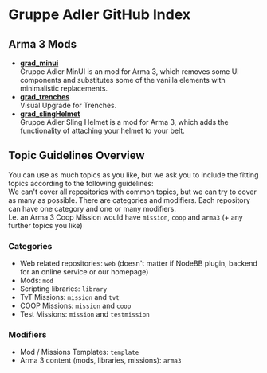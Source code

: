 # Gruppe Adler GitHub Index

## Arma 3 Mods
- [**grad_minui**](https://github.com/gruppe-adler/grad_minui)  
Gruppe Adler MinUI is an mod for Arma 3, which removes some UI components and substitutes some of the vanilla elements with minimalistic replacements.
- [**grad_trenches**](https://github.com/gruppe-adler/grad_trenches)  
Visual Upgrade for Trenches.
- [**grad_slingHelmet**](https://github.com/gruppe-adler/grad_slingHelmet)  
Gruppe Adler Sling Helmet is a mod for Arma 3, which adds the functionality of attaching your helmet to your belt.

## Topic Guidelines Overview
You can use as much topics as you like, but we ask you to include the fitting topics according to the following guidelines:  
We can't cover all repositories with common topics, but we can try to cover as many as possible. There are categories and modifiers. Each repository can have one category and one or many modifiers.  
I.e. an Arma 3 Coop Mission would have <span data-topic="mission">`mission`</span>, <span data-topic="coop">`coop`</span> and <span data-topic="arma3">`arma3`</span> (+ any further topics you like)

### Categories
- Web related repositories: <span data-topic="web">`web`</span> (doesn't matter if NodeBB plugin, backend for an online service or our homepage)
- Mods: <span data-topic="mod">`mod`</span>
- Scripting libraries: <span data-topic="library">`library`</span>
- TvT Missions: <span data-topic="mission">`mission`</span> and <span data-topic="tvt">`tvt`</span>
- COOP Missions: <span data-topic="mission">`mission`</span> and <span data-topic="coop">`coop`</span>
- Test Missions: <span data-topic="mission">`mission`</span> and <span data-topic="testmission">`testmission`</span>

### Modifiers
- Mod / Missions Templates: <span data-topic="template">`template`</span>
- Arma 3 content (mods, libraries, missions): <span data-topic="arma3">`arma3`</span>
